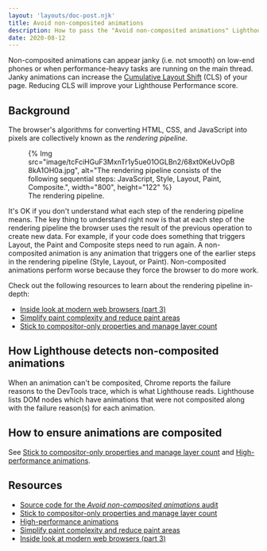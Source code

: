 ```yaml
---
layout: 'layouts/doc-post.njk'
title: Avoid non-composited animations
description: How to pass the "Avoid non-composited animations" Lighthouse audit.
date: 2020-08-12
---
```


Non-composited animations can appear janky (i.e. not smooth) on low-end phones or when
performance-heavy tasks are running on the main thread. Janky animations can increase the
[Cumulative Layout Shift](https://web.dev/cls/) (CLS) of your page. Reducing CLS will improve your
Lighthouse Performance score.

## Background

The browser's algorithms for converting HTML, CSS, and JavaScript into pixels are collectively known
as the _rendering pipeline_.

<figure>
  {% Img src="image/tcFciHGuF3MxnTr1y5ue01OGLBn2/68xt0KeUvOpB8kA1OH0a.jpg", alt="The rendering pipeline consists of the following sequential steps: JavaScript, Style, Layout, Paint, Composite.", width="800", height="122" %}
  <figcaption>The rendering pipeline.</figcaption>
</figure>

It's OK if you don't understand what each step of the rendering pipeline means. The key thing to
understand right now is that at each step of the rendering pipeline the browser uses the result of
the previous operation to create new data. For example, if your code does something that triggers
Layout, the Paint and Composite steps need to run again. A non-composited animation is any animation
that triggers one of the earlier steps in the rendering pipeline (Style, Layout, or Paint).
Non-composited animations perform worse because they force the browser to do more work.

Check out the following resources to learn about the rendering pipeline in-depth:

- [Inside look at modern web browsers (part 3)][inside]
- [Simplify paint complexity and reduce paint areas][paint]
- [Stick to compositor-only properties and manage layer count][compositor]

## How Lighthouse detects non-composited animations

When an animation can't be composited, Chrome reports the failure reasons to the DevTools trace,
which is what Lighthouse reads. Lighthouse lists DOM nodes which have animations that were not
composited along with the failure reason(s) for each animation.

## How to ensure animations are composited

See [Stick to compositor-only properties and manage layer count][compositor] and
[High-performance animations][animations].

## Resources

- [Source code for the _Avoid non-composited animations_ audit](https://github.com/GoogleChrome/lighthouse/blob/master/lighthouse-core/audits/non-composited-animations.js)
- [Stick to compositor-only properties and manage layer count][compositor]
- [High-performance animations][animations]
- [Simplify paint complexity and reduce paint areas][paint]
- [Inside look at modern web browsers (part 3)][inside]

[compositor]: https://developers.google.com/web/fundamentals/performance/rendering/stick-to-compositor-only-properties-and-manage-layer-count
[animations]: https://www.html5rocks.com/en/tutorials/speed/high-performance-animations/
[paint]: https://developers.google.com/web/fundamentals/performance/rendering/simplify-paint-complexity-and-reduce-paint-areas
[inside]: https://developers.google.com/web/updates/2018/09/inside-browser-part3
